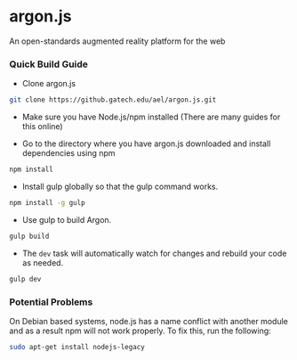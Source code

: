 # argon.js

An open-standards augmented reality platform for the web


### Quick Build Guide

* Clone argon.js

```sh
git clone https://github.gatech.edu/ael/argon.js.git
```

* Make sure you have Node.js/npm installed (There are many guides for this online)

* Go to the directory where you have argon.js downloaded and install dependencies using npm

```sh
npm install
```

* Install gulp globally so that the gulp command works. 

```sh
npm install -g gulp
```

* Use gulp to build Argon. 
 
```sh
gulp build
```

* The `dev` task will automatically watch for changes and rebuild your code as needed.  

```sh
gulp dev
```

### Potential Problems

On Debian based systems, node.js has a name conflict with another module and as a result npm will not work properly. To fix this, run the following:

```sh
sudo apt-get install nodejs-legacy
```
